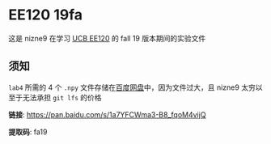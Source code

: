 # EE120 19fa
这是 nizne9 在学习 [UCB EE120](https://inst.eecs.berkeley.edu/~ee120/fa19/) 的 fall 19 版本期间的实验文件
## 须知
`lab4` 所需的 4 个 `.npy` 文件存储在[百度网盘](https://pan.baidu.com/s/1a7YFCWma3-B8_fqoM4vijQ)中，因为文件过大，且 nizne9 太穷以至于无法承担 `git lfs` 的价格

**链接**: https://pan.baidu.com/s/1a7YFCWma3-B8_fqoM4vijQ 

**提取码**: fa19
